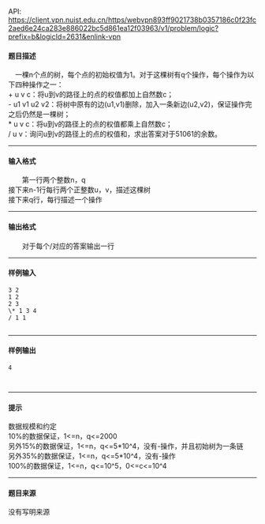 API: https://client.vpn.nuist.edu.cn/https/webvpn893ff9021738b0357186c0f23fc2aed6e24ca283e886022bc5d861ea12f03963/v1/problem/logic?prefix=b&logicId=2631&enlink-vpn

#### 题目描述

　一棵n个点的树，每个点的初始权值为1。对于这棵树有q个操作，每个操作为以下四种操作之一：  
\+ u v c：将u到v的路径上的点的权值都加上自然数c；  
\- u1 v1 u2 v2：将树中原有的边(u1,v1)删除，加入一条新边(u2,v2)，保证操作完之后仍然是一棵树；  
\* u v c：将u到v的路径上的点的权值都乘上自然数c；  
/ u v：询问u到v的路径上的点的权值和，求出答案对于51061的余数。  

---

#### 输入格式

　　第一行两个整数n，q  
接下来n-1行每行两个正整数u，v，描述这棵树  
接下来q行，每行描述一个操作  

---

#### 输出格式

　　对于每个/对应的答案输出一行  

---

#### 样例输入
```
3 2
1 2
2 3
\* 1 3 4
/ 1 1


```

---

#### 样例输出
```
4

 

```

---

#### 提示

数据规模和约定  
10%的数据保证，1<=n，q<=2000  
另外15%的数据保证，1<=n，q<=5\*10^4，没有-操作，并且初始树为一条链  
另外35%的数据保证，1<=n，q<=5\*10^4，没有-操作  
100%的数据保证，1<=n，q<=10^5，0<=c<=10^4

---

#### 题目来源

没有写明来源